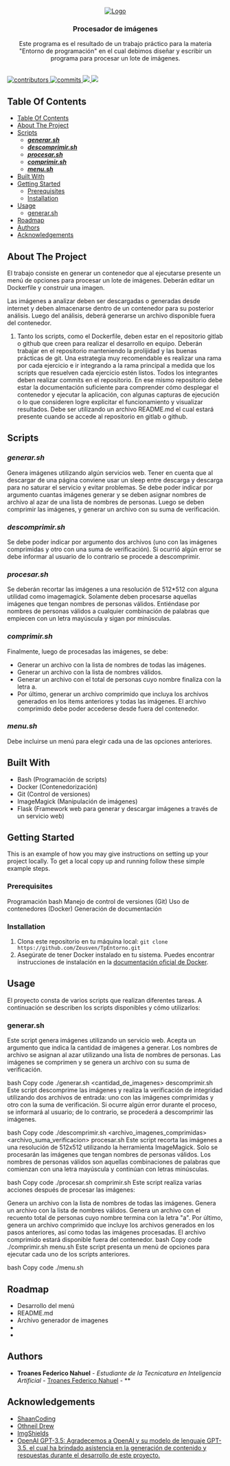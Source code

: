<br/>
<p align="center">
  <a href="https://github.com/Zeusven/TpEntorno">
    <img src="https://i.imgur.com/iOlpcQp.png" alt="Logo">
  </a>

  <h3 align="center">Procesador de imágenes</h3>

  <p align="center">
    Este programa es el resultado de un trabajo práctico para la materia "Entorno de programación" en el cual debimos diseñar y escribir un programa para procesar un lote de imágenes.
    <br/>
    <br/>
  </p>
</p>


<p>
  <a href="https://github.com/Zeusven/TpEntorno/graphs/contributors">
    <img src="https://img.shields.io/badge/Contributors-3-red" alt="contributors" />
  </a>
  <a href="https://github.com/Zeusven/TpEntorno/commits/main">
    <img src="https://img.shields.io/badge/Commits-437-brightgreen" alt="commits" />
  </a>
  <a href="https://github.com/Zeusven/TpEntorno/network/members" alt="forks">
    <img src="https://img.shields.io/badge/Forks-0-blue">
  </a>
  <a href="https://github.com/Zeusven/TpEntorno/issues" alt="issues">
    <img src="https://img.shields.io/badge/Issues-0-green">
  </a>
</p>


## Table Of Contents

- [Table Of Contents](#table-of-contents)
- [About The Project](#about-the-project)
- [Scripts](#scripts)
  - [***generar.sh***](#generarsh)
  - [***descomprimir.sh***](#descomprimirsh)
  - [***procesar.sh***](#procesarsh)
  - [***comprimir.sh***](#comprimirsh)
  - [***menu.sh***](#menush)
- [Built With](#built-with)
- [Getting Started](#getting-started)
  - [Prerequisites](#prerequisites)
  - [Installation](#installation)
- [Usage](#usage)
  - [generar.sh](#generarsh-1)
- [Roadmap](#roadmap)
- [Authors](#authors)
- [Acknowledgements](#acknowledgements)

## About The Project

<!-- ![Screen Shot](images/screenshot.png) -->


El trabajo consiste en generar un contenedor que al ejecutarse presente un menú de opciones para procesar un lote de imágenes. Deberán editar un Dockerfile y construir una imagen.

Las imágenes a analizar deben ser descargadas o generadas desde internet y
deben almacenarse dentro de un contenedor para su posterior análisis. Luego
del análisis, deberá generarse un archivo disponible fuera del contenedor.

1. Tanto los scripts, como el Dockerfile, deben estar en el repositorio gitlab o github que creen para realizar el desarrollo en equipo.
Deberán trabajar en el repositorio manteniendo la prolijidad y las buenas prácticas de git. Una estrategia muy recomendable es realizar una rama por cada ejercicio e ir integrando a la rama principal a medida que los scripts que resuelven cada ejercicio estén listos. Todos los integrantes deben realizar commits en el repositorio. En ese mismo repositorio debe estar la documentación suficiente para comprender cómo desplegar el contenedor y ejecutar la aplicación, con algunas capturas de ejecución o lo que consideren logre explicitar el funcionamiento y visualizar resultados. Debe ser utilizando un archivo README.md el cual estará presente cuando se accede al repositorio en gitlab o github.

## Scripts
### ***generar.sh***
Genera imágenes utilizando algún servicios web. Tener
en cuenta que al descargar de una página conviene usar un sleep entre
descarga y descarga para no saturar el servicio y evitar problemas. Se debe
poder indicar por argumento cuantas imágenes generar y se deben asignar
nombres de archivo al azar de una lista de nombres de personas. Luego
se deben comprimir las imágenes, y generar un archivo con su suma de
verificación.
### ***descomprimir.sh***
Se debe poder indicar por argumento dos archivos (uno
con las imágenes comprimidas y otro con una suma de verificación). Si
ocurrió algún error se debe informar al usuario de lo contrario se procede
a descomprimir.
### ***procesar.sh***
Se deberán recortar las imágenes a una resolución de
512*512 con alguna utilidad como imagemagick. Solamente deben procesarse aquellas imágenes que tengan nombres de personas válidos. Entiéndase por nombres de personas válidos a cualquier combinación de palabras
que empiecen con un letra mayúscula y sigan por minúsculas.

### ***comprimir.sh***
Finalmente, luego de procesadas las imágenes, se debe:
- Generar un archivo con la lista de nombres de todas las imágenes.
- Generar un archivo con la lista de nombres válidos.
- Generar un archivo con el total de personas cuyo nombre finaliza con
la letra a.
- Por último, generar un archivo comprimido que incluya los archivos
generados en los items anteriores y todas las imágenes. El archivo
comprimido debe poder accederse desde fuera del contenedor.
### ***menu.sh***
Debe incluirse un menú para elegir cada una de las opciones anteriores.

## Built With

- Bash (Programación de scripts)
- Docker (Contenedorización)
- Git (Control de versiones)
- ImageMagick (Manipulación de imágenes)
- Flask (Framework web para generar y descargar imágenes a través de un servicio web)


## Getting Started

This is an example of how you may give instructions on setting up your project locally.
To get a local copy up and running follow these simple example steps.

### Prerequisites

Programación bash
Manejo de control de versiones (Git)
Uso de contenedores (Docker)
Generación de documentación

### Installation

1. Clona este repositorio en tu máquina local:
```git clone https://github.com/Zeusven/TpEntorno.git```
2. Asegúrate de tener Docker instalado en tu sistema. Puedes encontrar instrucciones de instalación en la [documentación oficial de Docker](https://docs.docker.com/get-docker/).

## Usage

El proyecto consta de varios scripts que realizan diferentes tareas. A continuación se describen los scripts disponibles y cómo utilizarlos:

### generar.sh
Este script genera imágenes utilizando un servicio web. Acepta un argumento que indica la cantidad de imágenes a generar. Los nombres de archivo se asignan al azar utilizando una lista de nombres de personas. Las imágenes se comprimen y se genera un archivo con su suma de verificación.

bash
Copy code
./generar.sh <cantidad_de_imagenes>
descomprimir.sh
Este script descomprime las imágenes y realiza la verificación de integridad utilizando dos archivos de entrada: uno con las imágenes comprimidas y otro con la suma de verificación. Si ocurre algún error durante el proceso, se informará al usuario; de lo contrario, se procederá a descomprimir las imágenes.

bash
Copy code
./descomprimir.sh <archivo_imagenes_comprimidas> <archivo_suma_verificacion>
procesar.sh
Este script recorta las imágenes a una resolución de 512x512 utilizando la herramienta ImageMagick. Solo se procesarán las imágenes que tengan nombres de personas válidos. Los nombres de personas válidos son aquellas combinaciones de palabras que comienzan con una letra mayúscula y continúan con letras minúsculas.

bash
Copy code
./procesar.sh
comprimir.sh
Este script realiza varias acciones después de procesar las imágenes:

Genera un archivo con la lista de nombres de todas las imágenes.
Genera un archivo con la lista de nombres válidos.
Genera un archivo con el recuento total de personas cuyo nombre termina con la letra "a".
Por último, genera un archivo comprimido que incluye los archivos generados en los pasos anteriores, así como todas las imágenes procesadas. El archivo comprimido estará disponible fuera del contenedor.
bash
Copy code
./comprimir.sh
menu.sh
Este script presenta un menú de opciones para ejecutar cada uno de los scripts anteriores.

bash
Copy code
./menu.sh

## Roadmap

- Desarrollo del menú
- README.md
- Archivo generador de imagenes
-
-


## Authors

* **Troanes Federico Nahuel** - *Estudiante de la Tecnicatura en Inteligencia Artificial* - [Troanes Federico Nahuel](https://github.com/FefeTroanes) - **

## Acknowledgements

* [ShaanCoding](https://github.com/ShaanCoding/)
* [Othneil Drew](https://github.com/othneildrew/Best-README-Template)
* [ImgShields](https://shields.io/)
* [OpenAI GPT-3.5: Agradecemos a OpenAI y su modelo de lenguaje GPT-3.5, el cual ha brindado asistencia en la generación de contenido y respuestas durante el desarrollo de este proyecto.](https://chat.openai.com/)
